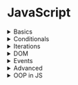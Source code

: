 # JavaScript

<details>
    <summary>Basics</summary>
    <li>Variables</li>
    <li>Datatypes</li>
    <li>Conversions and Operations</li>
    <li>Comparison</li>
    <li>Strings</li>
    <li>Nums and Math</li>
    <li>Dates</li>
    <li>Arrays</li>
    <li>Objects</li>
    <li>Function</li>
    <li>Scopes</li>
    <li>Arrow Function</li>
    <li>IIFE</li> 
</details>

<details>
    <summary>Conditionals</summary>
    <li>If-else</li>
    <li>Switch</li>
    <li>Truthy and Falsy</li> 
</details>

<details>
    <summary>Iterations</summary>
    <li>For</li>
    <li>While and Do While</li>
    <li>For of, in and each</li>
    <li>Filter, Map and Reduce</li>
</details>

<details>
    <summary>DOM</summary>
    <li>NodeList, HTMLCollection, etc.</li>
    <li>Traversing DOM</li>
    <li>Create a new Element</li>
    <li>Edit and Remove a Element</li>
</details>

<details>
    <summary>Events</summary>
</details>

<details>
    <summary>Advanced</summary>
    <li>Set Timeout and Interval</li>
    <li>XMLHttpRequest</li>
    <li>Promises, Async Await, Fetch and Error Handling</li>
</details>

<details>
    <summary>OOP in JS</summary>
    <li>Intro to OOP</li>
    <li>Object Literal</li>
    <li>Prototypes</li>
    <li>Inheritance</li>
    <li>Call Function</li>
    <li>Classes</li>
    <li>Class Inheritance</li>
    <li>Static Properties</li>
    <li>Bind</li>
    <li>Descriptor Property</li>
    <li>Getter and Setter</li>
</details>
